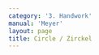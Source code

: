 ```yaml
---
category: '3. Handwork'
manual: 'Meyer'
layout: page
title: Circle / Zirckel
---
```


<link rel="import" href="/bower_components/polymer/polymer.html">
<link rel="import" href="shared-styles.html">

<dom-module id="{{ page.url | split:'/' | last | remove: '.html' }}-element">
  <template>
    <style include="shared-styles">
      :host {
        display: block;

        padding: 10px;
      }
    </style>

    <div class="card">

      <h1>{{ page.title }}</h1>


      <p>Transcription:</p>
      <blockquote><p>When you stand before your opponent in the bind and both of you have your swords overhead in the air, but neither will make themselves open before the other, then the Circle is an extremely good work to use. You shall do it thus:</p>

      <blockquote><p>Cut through from above with the short edge and crossed hands past their right side, so that your hands remain above your head, and in the cut cross your right hand well over the left so that you may well reach or graze their right ear with the short edge. But if they then slip with their arms down after your sword, then step with your right foot well sideways to the right or back and deliver a straight Scalp Cut at their head.</p></blockquote>
      </blockquote>

    </div>
  </template>

  <script>
    Polymer({
      is: '{{ page.url | split:'/' | last | remove: '.html' }}-element',
    });
  </script>
</dom-module>